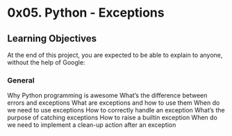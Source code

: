 # 0x05. Python - Exceptions

## Learning Objectives

At the end of this project, you are expected to be able to explain to anyone, without the help of Google:

### General

Why Python programming is awesome
What’s the difference between errors and exceptions
What are exceptions and how to use them
When do we need to use exceptions
How to correctly handle an exception
What’s the purpose of catching exceptions
How to raise a builtin exception
When do we need to implement a clean-up action after an exception
